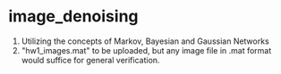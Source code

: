 # image_denoising

1. Utilizing the concepts of Markov, Bayesian and Gaussian Networks
2. "hw1_images.mat" to be uploaded, but any image file in .mat format would suffice for general verification.
